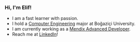 ### Hi, I'm Elif!

- I am a fast learner with passion.
- I hold a [Computer Engineering](https://www.cmpe.boun.edu.tr) major at Boğaziçi University.
- I am currently working as a [Mendix Advanced Developer](https://developerprofiles.mendix.com/link/profile/overview/647731).
- Reach me at [LinkedIn](https://www.linkedin.com/in/elifakalin/)!

<!--
**elxif/elxif** is a ✨ _special_ ✨ repository because its `README.md` (this file) appears on your GitHub profile.

Here are some ideas to get you started:

- 🔭 I’m currently working on ...
- 🌱 I’m currently learning ...
- 👯 I’m looking to collaborate on ...
- 🤔 I’m looking for help with ...
- 💬 Ask me about ...
- 📫 How to reach me: ...
- 😄 Pronouns: ...
- ⚡ Fun fact: ...
-->

